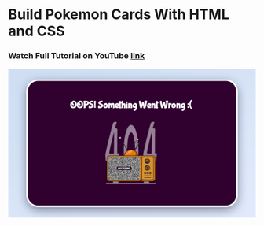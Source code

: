 # Build Pokemon Cards With HTML and CSS

### Watch Full Tutorial on YouTube [link](https://youtu.be/BMqeI34v6w4)

![preview img](preview.jpg)

